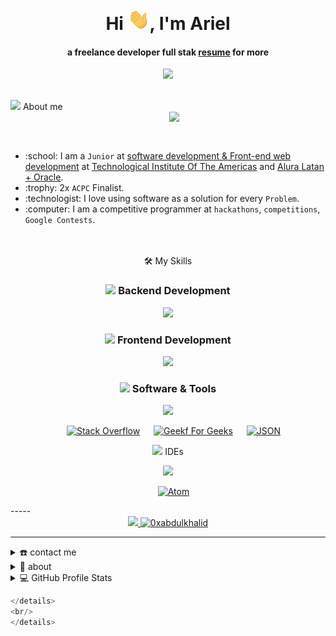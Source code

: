 <!DOCTYPE html>
<html lang="es">
<head>
    <meta charset="UTF-8">
    <meta name="viewport" content="width=device-width, initial-scale=1.0">
  
</head>
<body>


<div style=" user-select: none;">
<div align="center">
<h1 align="center">Hi <img width="35" src="https://github.com/1999AZZAR/1999AZZAR/blob/main/resources/img/waving.gif">, I'm Ariel </h1>
<h4 align="center">a freelance developer full stak <a href="" target="_blank">resume</a> for more</h4>



<p align="center">
  <a href=""><img src="https://readme-typing-svg.herokuapp.com?font=Time+New+Roman&color=cyan&size=25&center=true&vCenter=true&width=600&height=100&lines=Ariel+Naranjo..&hearts;++;Certificate+Full-Stack+Developer,;ComputerScience+Software+Development+Student,;CTF+Newbie,;Active+Learner/Researcher,;Love+to+learn+new+stuffs..<3"></a>
</p>

</div>
<br>


<div style="text-align: left;">
    <picture>
        <img src="https://github.com/7oSkaaa/7oSkaaa/blob/main/Images/about_me.gif?raw=true" width="50px">
    </picture>
    About me
</div>

<div style="text-align: left;">
    <picture>
        <img align="right" src="https://github.com/7oSkaaa/7oSkaaa/blob/main/Images/Right_Side.gif?raw=true" width="250px">
    </picture>
</div>

<br><br>

<div style="text-align: left;">
    <ul>
        <li>:school: I am a <code>Junior</code> at <a href=""> software development & Front-end web development</a> at <a href="https://itla.edu.do/">Technological Institute Of The Americas</a> and <a href="https://app.aluracursos.com/user/The-Manuel-Dev"> Alura Latan + Oracle</a>.</li>
        <li>:trophy: 2x <code>ACPC</code> Finalist.</li>
<li>:technologist: I love using software as a solution for every <code>Problem</code>.</li>
        <li>:computer: I am a competitive programmer at <code>hackathons</code>, <code>competitions</code>, <code>Google Contests</code>.</li>
     

    
    
</div>

<br>

<br>
<div align="center">
🛠️ My Skills

### <picture> <img src = "https://github.com/7oSkaaa/7oSkaaa/blob/main/Images/Programming_Languages.gif?raw=true" width = 50px>  </picture> Backend Development


<p align="center">
  <a >
    <img src="https://skillicons.dev/icons?i=cs,dynamodb,js,kotlin,py,mongodb,mysql,nextjs,nodejs&perline=14" />
   
  </a>
</p>


### <picture> <img src = "https://github.com/7oSkaaa/7oSkaaa/blob/main/Images/Front_End.gif?raw=true" width = 50px>  </picture> Frontend Development

<p align="center" style="animation: rotate 5s infinite linear;">
  <a href="">
    <img src="https://skillicons.dev/icons?i=bootstrap,wordpress,cs,css,js,html,react&perline=14" />
  </a>
</p>

 ### <picture> <img src = "https://github.com/7oSkaaa/7oSkaaa/blob/main/Images/Software_Tools.gif?raw=true" width = 50px>  </picture> Software & Tools
 <p align="center">
  <a href="">
    <img src="https://skillicons.dev/icons?i=git,aws,azure,discord,docker,dotnet,linkedin,express,figma,md,materialui,mongodb,mysql,tailwind&perline=14" />
  </a>
</p>

<p align="center">

  
  
  &emsp;
    <a href="#"><img alt="Stack Overflow" src="https://img.shields.io/badge/-Stack%20Overflow-FE7A16?style=plastic&logo=stack-overflow&logoColor=white"></a>
  &emsp;
    <a href="#"><img alt="Geekf For Geeks" src="https://img.shields.io/badge/geeksforgeeks-%230F9D58.svg?style=plastic&logo=geeksforgeeks&logoColor=white"></a>
  &emsp;
    <a href="#"><img alt="JSON" img src="https://img.shields.io/badge/json-%23000000.svg?style=plastic&logo=json&logoColor=white"></a>
  
 
</p>
     <picture> <img src = "https://github.com/7oSkaaa/7oSkaaa/blob/main/Images/IDEs.gif?raw=true" width = 50px>  </picture> IDEs


 <p align="center">
  <a >
    <img src="https://skillicons.dev/icons?i=visualstudio,idea,vscode&perline=14" />
  </a>
</p>
<p align="center">
  &emsp;
    <a href="#"><img alt="Atom" src="https://img.shields.io/badge/atom-%2366595C.svg?&style=plastic&logo=atom&logoColor=white" /></a>
 
</p>
</div>
-----
<div align="center">

<a href="https://github.com/The-Manuel-G">
  <img src="https://github-readme-stats.vercel.app/api?username=The-Manuel-G&include_all_commits=true&count_private=true&show_icons=true&line_height=20&title_color=7A7ADB&icon_color=2234AE&text_color=D3D3D3&bg_color=0,000000,130F40" width="450"/>
  <img src="https://github-readme-stats.vercel.app/api/top-langs?username=The-Manuel-G&show_icons=true&locale=en&layout=compact&line_height=20&title_color=7A7ADB&icon_color=2234AE&text_color=D3D3D3&bg_color=0,000000,130F40" width="375"  alt="0xabdulkhalid"/>

</a>
</div>




-----
<details>
  <summary>☎️ contact me</summary>
<div>
  <samp>
    <h2 align="center">you can reach me by:</h2>
    <p align="center">
      <br/>
      <a href="www.linkedin.com/in/ariel-naranjo" target="blank"><img align="center"
         src="https://img.shields.io/badge/linkedin-%231DA1F2.svg?style=for-the-badge&logo=linkedin&logoColor=white"
         alt="Ariel" height="30"/></a>
      <a href="" target="blank"><img align="center"
         src="https://img.shields.io/badge/facebook-4267B2.svg?style=for-the-badge&logo=facebook&logoColor=white"
         alt="Ariel" height="30"/></a>
      <a href="mailto:arielnaranjoi829@gmail.com" target="blank"><img align="center"
         src="https://img.shields.io/badge/gmail-EA4335.svg?style=for-the-badge&logo=gmail&logoColor=white"
         alt="azzar" height="30"/></a>
    </p>
  <p align="center">
      <a href="" target="blank"><img align="center"
         src="https://img.shields.io/badge/instagram-%23E4405F.svg?style=for-the-badge&logo=Instagram&logoColor=white"
         alt="Ariel" height="30"/></a>
      <a href="https://twitter.com" target="blank"><img align="center"
         src="https://img.shields.io/badge/twitter-1DA1F2.svg?style=for-the-badge&logo=twitter&logoColor=white"
         alt="Ariel" height="30"/></a>
      <br>
    </p>
  </samp>
</div>
</details>

<details>
  <summary>🧮 about</summary>
<div>
<samp>
<h2 align="center">About this Account</h2>
 <p align="center">
  <a href="https://github.com/The-Manuel-G" target="blank"><img align="center" 
     src="https://komarev.com/ghpvc/?username=1999AZZAR&style=for-the-badge&label=PROFILE+VIEWS" height="25"
     alt="views count" /></a>
  <a href="https://full-stack-developer2025.netlify.app"><img align="center" 
     src="https://img.shields.io/website?down_message=offline&style=for-the-badge&up_message=online&url=https%3A%2F%2F1999azzar.github.io%2F1999AZZAR%2F" height="25"
     alt="website" /></a>
  </p>
  <p align="center">
  <a href=""><img align="center"
     src="https://www.codefactor.io/repository/github/1999azzar/1999azzar/badge/main" height="25"
     alt="CodeFactor" /></a>
  <a href="https://github.com/The-Manuel-G" target="blank"><img align="center" 
     src="https://github.com/1999AZZAR/1999AZZAR/actions/workflows/pages/pages-build-deployment/badge.svg" height="25"
     alt="page built"/></a>
  </p>
 <p align="center">
  <a href="https://github.com/The-Manuel-G" target="blank"><img align="center" 
     src="https://img.shields.io/github/license/1999AZZAR/1999AZZAR?color=purple&style=for-the-badge" height="25"
     alt="lisense" /></a>
  <a href="https://github.com/The-Manuel-G"><img align="center"
     src="https://forthebadge.com/images/badges/works-on-my-machine.svg" height="25"
     alt="work on my machine" /></a>
 </p>
 </samp>
</div>
</details>
  
<details> 
  <summary>💻 GitHub Profile Stats</summary>
  <div>
  <samp>
    <h2 align="center"> Github stats </h2>
      <br/>
    <details open>
  <summary><h3>Languages</h3></summary>
            <p align="center">
        <a href="https://github.com/The-Manuel-G">
          <img src="https://github-readme-stats.vercel.app/api/top-langs/?username=The-Manuel-G&langs_count=6&theme=gruvbox&layout=compact&hide_border=true"
          alt="1999AZZAR :: overall Top Langs " /></a>
      </p>
        <p align="center">
          <a href="https://github.com/The-Manuel-G">
          <img width="45%" src="https://github-profile-summary-cards.vercel.app/api/cards/repos-per-language?username=The-Manuel-G&theme=gruvbox&layout=compact&hide_border=true"
          alt="1999AZZAR :: Top Langs by repo" />
          <img width="45%" src="https://github-profile-summary-cards.vercel.app/api/cards/most-commit-language?username=The-Manuel-G&theme=gruvbox&layout=compact&hide_border=true"
          alt="1999AZZAR :: Top Langs by commit" />
          </a>
        </p>
</details>
    <details open>
  <summary><h3>stasistic</h3></summary>
        <p align="center">
          <a href="https://github.com/The-Manuel-G">
          <img width="49.5%" src="https://github-readme-stats.vercel.app/api?username=The-Manuel-G&show_icons=true&theme=gruvbox&hide_border=true" />
          <img width="49.5%" src="https://github-readme-streak-stats.herokuapp.com/?user=The-Manuel-G&theme=gruvbox&hide_border=true" />
          </a>
       </p>
     <br>
     </samp>
  </div>    
</details>


  


```js
</details>
<br/>
</details> 



  
